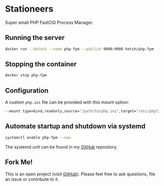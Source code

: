 # Stationeers
Super small PHP FastCGI Process Manager.

## Running the server
```bash
docker run --detach --name php-fpm --publish 9000:9000 hetsh/php-fpm
```

## Stopping the container
```bash
docker stop php-fpm
```

## Configuration
A custom `php.ini` file can be provided with this mount option:
```bash
--mount type=bind,readonly,source="/path/to/php.ini",target="/etc/php7/php.ini"
```

## Automate startup and shutdown via systemd
```bash
systemctl enable php-fpm --now
```
The systemd unit can be found in my [GitHub](https://github.com/Hetsh/docker-php-fpm) repository.

## Fork Me!
This is an open project (visit [GitHub](https://github.com/Hetsh/docker-php-fpm)). Please feel free to ask questions, file an issue or contribute to it.